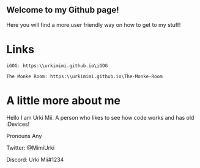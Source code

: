 ## Welcome to my Github page!

Here you will find a more user friendly way on how to get to my stuff!

# Links
```
iGOG: https:\\urkimimi.github.io\iGOG

The Monke Room: https:\\urkimimi.github.io\The-Monke-Room
```
# A little more about me
Hello I am Urki Mii. A person who likes to see how code works and has old iDevices!

Pronouns Any

Twitter: @MimiUrki

Discord: Urki Mii#1234


